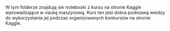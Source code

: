 W tym folderze znajdują sie notebooki z kursu na stronie Kaggle wprowadzające w naukę maszynową. Kurs ten jest dobra podstawą wiedzy do wykorzystania jej podczas organizowanych konkursów na stronie Kaggle.
